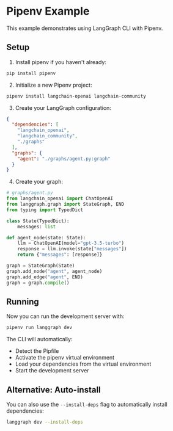 # Pipenv Example

This example demonstrates using LangGraph CLI with Pipenv.

## Setup

1. Install pipenv if you haven't already:
```bash
pip install pipenv
```

2. Initialize a new Pipenv project:
```bash
pipenv install langchain-openai langchain-community
```

3. Create your LangGraph configuration:
```json
{
  "dependencies": [
    "langchain_openai",
    "langchain_community",
    "./graphs"
  ],
  "graphs": {
    "agent": "./graphs/agent.py:graph"
  }
}
```

4. Create your graph:
```python
# graphs/agent.py
from langchain_openai import ChatOpenAI
from langgraph.graph import StateGraph, END
from typing import TypedDict

class State(TypedDict):
    messages: list

def agent_node(state: State):
    llm = ChatOpenAI(model="gpt-3.5-turbo")
    response = llm.invoke(state["messages"])
    return {"messages": [response]}

graph = StateGraph(State)
graph.add_node("agent", agent_node)
graph.add_edge("agent", END)
graph = graph.compile()
```

## Running

Now you can run the development server with:

```bash
pipenv run langgraph dev
```

The CLI will automatically:
- Detect the Pipfile
- Activate the pipenv virtual environment
- Load your dependencies from the virtual environment
- Start the development server

## Alternative: Auto-install

You can also use the `--install-deps` flag to automatically install dependencies:

```bash
langgraph dev --install-deps
```
